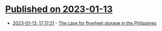 # [Published on 2023-01-13](index.md)

* [2023-01-13, 17:17:21](https://news.ycombinator.com/item?id=34370740) - [The case for flywheel storage in the Philippines](https://www.pv-magazine.com/2023/01/13/the-case-for-flywheel-storage-in-the-philippines/)
